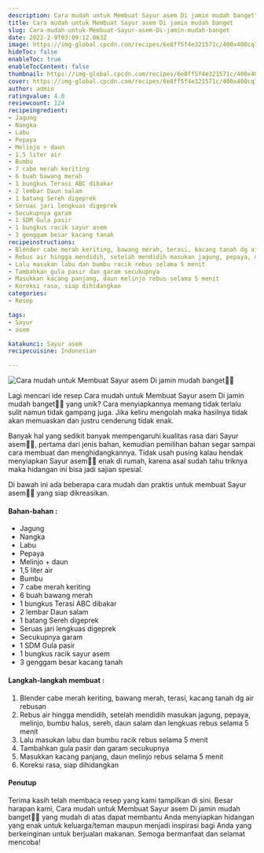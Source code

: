 ```yaml
---
description: Cara mudah untuk Membuat Sayur asem Di jamin mudah banget"
title: Cara mudah untuk Membuat Sayur asem Di jamin mudah banget
slug: Cara-mudah-untuk-Membuat-Sayur-asem-Di-jamin-mudah-banget
date: 2022-2-9T03:09:12.063Z
image: https://img-global.cpcdn.com/recipes/6e8ff5f4e321571c/400x400cq70/photo.jpg
hideToc: false
enableToc: true
enableTocContent: false
thumbnail: https://img-global.cpcdn.com/recipes/6e8ff5f4e321571c/400x400cq70/photo.jpg
cover: https://img-global.cpcdn.com/recipes/6e8ff5f4e321571c/400x400cq70/photo.jpg
author: admin
ratingvalue: 4.8
reviewcount: 124
recipeingredient:
- Jagung
- Nangka
- Labu
- Pepaya
- Melinjo + daun
- 1,5 liter air
- Bumbu
- 7 cabe merah keriting
- 6 buah bawang merah
- 1 bungkus Terasi ABC dibakar
- 2 lembar Daun salam
- 1 batang Sereh digeprek
- Seruas jari lengkuas digeprek
- Secukupnya garam
- 1 SDM Gula pasir
- 1 bungkus racik sayur asem
- 3 genggam besar kacang tanah
recipeinstructions:
- Blender cabe merah keriting, bawang merah, terasi, kacang tanah dg air rebusan
- Rebus air hingga mendidih, setelah mendidih masukan jagung, pepaya, melinjo, bumbu halus, sereh, daun salam dan lengkuas rebus selama 5 menit
- Lalu masukan labu dan bumbu racik rebus selama 5 menit
- Tambahkan gula pasir dan garam secukupnya
- Masukkan kacang panjang, daun melinjo rebus selama 5 menit
- Koreksi rasa, siap dihidangkan
categories:
- Resep

tags:
- Sayur
- asem

katakunci: Sayur asem
recipecuisine: Indonesian

---
```


![Cara mudah untuk Membuat Sayur asem Di jamin mudah banget👩‍🍳](https://img-global.cpcdn.com/recipes/6e8ff5f4e321571c/400x400cq70/photo.jpg)

Lagi mencari ide resep Cara mudah untuk Membuat Sayur asem Di jamin mudah banget👩‍🍳 yang unik? Cara menyiapkannya memang tidak terlalu sulit namun tidak gampang juga. Jika keliru mengolah maka hasilnya tidak akan memuaskan dan justru cenderung tidak enak.

Banyak hal yang sedikit banyak mempengaruhi kualitas rasa dari Sayur asem👩‍🍳, pertama dari jenis bahan, kemudian pemilihan bahan segar sampai cara membuat dan menghidangkannya. Tidak usah pusing kalau hendak menyiapkan Sayur asem👩‍🍳 enak di rumah, karena asal sudah tahu triknya maka hidangan ini bisa jadi sajian spesial.

Di bawah ini ada beberapa cara mudah dan praktis untuk membuat Sayur asem👩‍🍳 yang siap dikreasikan.

<!--inarticleads1-->

#### Bahan-bahan :

- Jagung
- Nangka
- Labu
- Pepaya
- Melinjo + daun
- 1,5 liter air
- Bumbu
- 7 cabe merah keriting
- 6 buah bawang merah
- 1 bungkus Terasi ABC dibakar
- 2 lembar Daun salam
- 1 batang Sereh digeprek
- Seruas jari lengkuas digeprek
- Secukupnya garam
- 1 SDM Gula pasir
- 1 bungkus racik sayur asem
- 3 genggam besar kacang tanah

<!--inarticleads2-->

#### Langkah-langkah membuat :

1. Blender cabe merah keriting, bawang merah, terasi, kacang tanah dg air rebusan
1. Rebus air hingga mendidih, setelah mendidih masukan jagung, pepaya, melinjo, bumbu halus, sereh, daun salam dan lengkuas rebus selama 5 menit
1. Lalu masukan labu dan bumbu racik rebus selama 5 menit
1. Tambahkan gula pasir dan garam secukupnya
1. Masukkan kacang panjang, daun melinjo rebus selama 5 menit
1. Koreksi rasa, siap dihidangkan

#### Penutup

Terima kasih telah membaca resep yang kami tampilkan di sini. Besar harapan kami, Cara mudah untuk Membuat Sayur asem Di jamin mudah banget👩‍🍳 yang mudah di atas dapat membantu Anda menyiapkan hidangan yang enak untuk keluarga/teman maupun menjadi inspirasi bagi Anda yang berkeinginan untuk berjualan makanan. Semoga bermanfaat dan selamat mencoba!